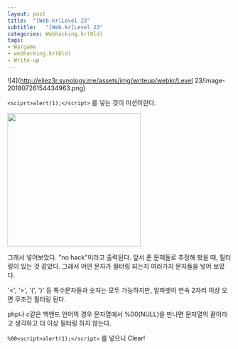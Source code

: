 ```yaml
---
layout: post
title:  "[Web.kr]Level 23"
subtitle:   "[Web.kr]Level 23"
categories: Webhacking.kr(Old)
tags:
- Wargame
- webhacking.kr(Old)
- Write-up
---
```


![4](http://eliez3r.synology.me/assets/img/writeup/webkr/Level 23/image-20180726154434963.png)

`<sciprt>alert(1);</script>` 를 넣는 것이 미션이란다. 



<img src="http://eliez3r.synology.me/assets/img/writeup/webkr/Level 23/image-20180726154848452.png" width="300px">

그래서 넣어보았다. "no hack"이라고 출력된다. 앞서 푼 문제들로 추정해 봤을 때, 필터링이 있는 것 같았다. 그래서 어떤 문자가 필터링 되는지 여러가지 문자들을 넣어 보았다.

'<', '>', '(', ')' 등 특수문자들과 숫자는 모두 가능하지만, 알파벳이 연속 2자리 이상 오면 무조건 필터링 된다.

php나 c같은 백엔드 언어의 경우 문자열에서 %00(NULL)을 만나면 문자열의 끝이라고 생각하고 더 이상 필터링 하지 않는다.



`%00<script>alert(1);</script>` 를 넣으니 Clear!

